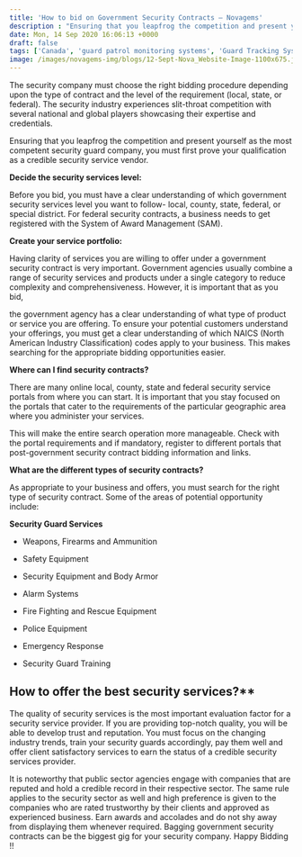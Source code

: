 ```yaml
---
title: 'How to bid on Government Security Contracts – Novagems'
description : "Ensuring that you leapfrog the competition and present yourself as the most competent security guard company, you must first prove your qualification as a credible security service vendor."
date: Mon, 14 Sep 2020 16:06:13 +0000
draft: false
tags: ['Canada', 'guard patrol monitoring systems', 'Guard Tracking System', 'mobile patrol', 'patrol management system', 'security', 'security guard management', 'security guard patrol tracking system', 'security guard software', 'security industry specialists', 'USA', 'workforce management software', 'workforce planning software']
image: /images/novagems-img/blogs/12-Sept-Nova_Website-Image-1100x675.jpg
---
```


The security company must choose the right bidding procedure depending upon the type of contract and the level of the requirement (local, state, or federal). The security industry experiences slit-throat competition with several national and global players showcasing their expertise and credentials. 

Ensuring that you leapfrog the competition and present yourself as the most competent security guard company, you must first prove your qualification as a credible security service vendor.  

**Decide the security services level:**

 Before you bid, you must have a clear understanding of which government security services level you want to follow- local, county, state, federal, or special district. For federal security contracts, a business needs to get registered with the System of Award Management (SAM). 
 
 **Create your service portfolio:** 
 
 Having clarity of services you are willing to offer under a government security contract is very important. Government agencies usually combine a range of security services and products under a single category to reduce complexity and comprehensiveness. However, it is important that as you bid, 
 
 the government agency has a clear understanding of what type of product or service you are offering. To ensure your potential customers understand your offerings, you must get a clear understanding of which NAICS (North American Industry Classification) codes apply to your business. This makes searching for the appropriate bidding opportunities easier. 
 
 **Where can I find security contracts?** 
 
 There are many online local, county, state and federal security service portals from where you can start. It is important that you stay focused on the portals that cater to the requirements of the particular geographic area where you administer your services. 
 
 This will make the entire search operation more manageable. Check with the portal requirements and if mandatory, register to different portals that post-government security contract bidding information and links.
 
  **What are the different types of security contracts?** 
  
  As appropriate to your business and offers, you must search for the right type of security contract. Some of the areas of potential opportunity include: 
  
  **Security Guard Services**

*   Weapons, Firearms and Ammunition

*   Safety Equipment

*   Security Equipment and Body Armor

*   Alarm Systems

*   Fire Fighting and Rescue Equipment

*   Police Equipment

*   Emergency Response

*   Security Guard Training

## How to offer the best security services?** 
 
The quality of security services is the most important evaluation factor for a security service provider. If you are providing top-notch quality, you will be able to develop trust and reputation. You must focus on the changing industry trends, train your security guards accordingly, pay them well and offer client satisfactory services to earn the status of a credible security services provider. 
 
It is noteworthy that public sector agencies engage with companies that are reputed and hold a credible record in their respective sector. The same rule applies to the security sector as well and high preference is given to the companies who are rated trustworthy by their clients and approved as experienced business. Earn awards and accolades and do not shy away from displaying them whenever required. Bagging government security contracts can be the biggest gig for your security company. Happy Bidding !!  